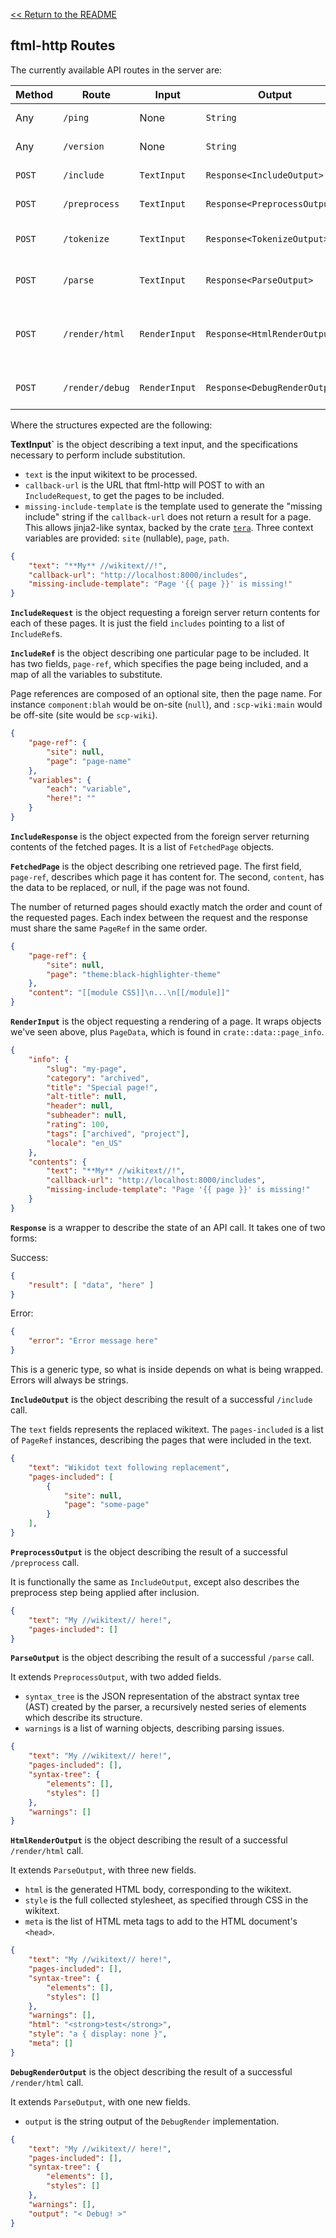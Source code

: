 [<< Return to the README](../README.md)

## ftml-http Routes

The currently available API routes in the server are:

| Method | Route | Input | Output | Description |
|--------|-------|-------|--------|-------------|
| Any | `/ping` | None | `String` | See if you're able to connect to the server. |
| Any | `/version` | None | `String` | Outputs what version of ftml is being run. |
| `POST` | `/include` | `TextInput` | `Response<IncludeOutput>` | Substitutes all include blocks in the input string. |
| `POST` | `/preprocess` | `TextInput` | `Response<PreprocessOutput>` | Runs the preprocessor on the given input string. |
| `POST` | `/tokenize` | `TextInput` | `Response<TokenizeOutput>` | Runs the tokenizer on the input string and returns the extracted tokens. |
| `POST` | `/parse` | `TextInput` | `Response<ParseOutput>` | Runs the parser on the input string and returns the abstract syntax tree. |
| `POST` | `/render/html` | `RenderInput` | `Response<HtmlRenderOutput>` | Performs the full rendering process, from inclusion, preprocessing, tokenization, parsing, and then rendering. |
| `POST` | `/render/debug` | `RenderInput` | `Response<DebugRenderOutput>` | Performs rendering, as above, but uses `ftml::render::DebugRender`. |

Where the structures expected are the following:

**TextInput`** is the object describing a text input, and the specifications necessary to perform include substitution.

* `text` is the input wikitext to be processed.
* `callback-url` is the URL that ftml-http will POST to with an `IncludeRequest`, to get the pages to be included.
* `missing-include-template` is the template used to generate the "missing include" string if the `callback-url` does not return a result for a page. This allows jinja2-like syntax, backed by the crate [`tera`](https://crates.io/crates/tera). Three context variables are provided: `site` (nullable), `page`, `path`.

```json
{
    "text": "**My** //wikitext//!",
    "callback-url": "http://localhost:8000/includes",
    "missing-include-template": "Page '{{ page }}' is missing!"
}
```

**`IncludeRequest`** is the object requesting a foreign server return contents for each of these pages. It is just the field `includes` pointing to a list of `IncludeRef`s.

**`IncludeRef`** is the object describing one particular page to be included. It has two fields, `page-ref`, which specifies the page being included, and a map of all the variables to substitute.

Page references are composed of an optional site, then the page name. For instance `component:blah` would be on-site (`null`), and `:scp-wiki:main` would be off-site (site would be `scp-wiki`).

```json
{
    "page-ref": {
        "site": null,
        "page": "page-name"
    },
    "variables": {
        "each": "variable",
        "here!": ""
    }
}
```

**`IncludeResponse`** is the object expected from the foreign server returning contents of the fetched pages. It is a list of `FetchedPage` objects.

**`FetchedPage`** is the object describing one retrieved page. The first field, `page-ref`, describes which page it has content for. The second, `content`, has the data to be replaced, or null, if the page was not found.

The number of returned pages should exactly match the order and count of the requested pages. Each index between the request and the response must share the same `PageRef` in the same order.

```json
{
    "page-ref": {
        "site": null,
        "page": "theme:black-highlighter-theme"
    },
    "content": "[[module CSS]]\n...\n[[/module]]"
}
```

**`RenderInput`** is the object requesting a rendering of a page. It wraps objects we've seen above, plus `PageData`, which is found in `crate::data::page_info`.

```json
{
    "info": {
        "slug": "my-page",
        "category": "archived",
        "title": "Special page!",
        "alt-title": null,
        "header": null,
        "subheader": null,
        "rating": 100,
        "tags": ["archived", "project"],
        "locale": "en_US"
    },
    "contents": {
        "text": "**My** //wikitext//!",
        "callback-url": "http://localhost:8000/includes",
        "missing-include-template": "Page '{{ page }}' is missing!"
    }
}
```

**`Response`** is a wrapper to describe the state of an API call. It takes one of two forms:

Success:
```json
{
    "result": [ "data", "here" ]
}
```

Error:
```json
{
    "error": "Error message here"
}
```

This is a generic type, so what is inside depends on what is being wrapped. Errors will always be strings.

**`IncludeOutput`** is the object describing the result of a successful `/include` call.

The `text` fields represents the replaced wikitext. The `pages-included` is a list of `PageRef` instances, describing the pages that were included in the text.

```json
{
    "text": "Wikidot text following replacement",
    "pages-included": [
        {
            "site": null,
            "page": "some-page"
        }
    ],
}
```

**`PreprocessOutput`** is the object describing the result of a successful `/preprocess` call.

It is functionally the same as `IncludeOutput`, except also describes the preprocess step being applied after inclusion.

```json
{
    "text": "My //wikitext// here!",
    "pages-included": []
}
```

**`ParseOutput`** is the object describing the result of a successful `/parse` call.

It extends `PreprocessOutput`, with two added fields.

* `syntax_tree` is the JSON representation of the abstract syntax tree (AST) created by the parser, a recursively nested series of elements which describe its structure.
* `warnings` is a list of warning objects, describing parsing issues.

```json
{
    "text": "My //wikitext// here!",
    "pages-included": [],
    "syntax-tree": {
        "elements": [],
        "styles": []
    },
    "warnings": []
}
```

**`HtmlRenderOutput`** is the object describing the result of a successful `/render/html` call.

It extends `ParseOutput`, with three new fields.

* `html` is the generated HTML body, corresponding to the wikitext.
* `style` is the full collected stylesheet, as specified through CSS in the wikitext.
* `meta` is the list of HTML meta tags to add to the HTML document's `<head>`.

```json
{
    "text": "My //wikitext// here!",
    "pages-included": [],
    "syntax-tree": {
        "elements": [],
        "styles": []
    },
    "warnings": [],
    "html": "<strong>test</strong>",
    "style": "a { display: none }",
    "meta": []
}
```

**`DebugRenderOutput`** is the object describing the result of a successful `/render/html` call.

It extends `ParseOutput`, with one new fields.

* `output` is the string output of the `DebugRender` implementation.

```json
{
    "text": "My //wikitext// here!",
    "pages-included": [],
    "syntax-tree": {
        "elements": [],
        "styles": []
    },
    "warnings": [],
    "output": "< Debug! >"
}
```
